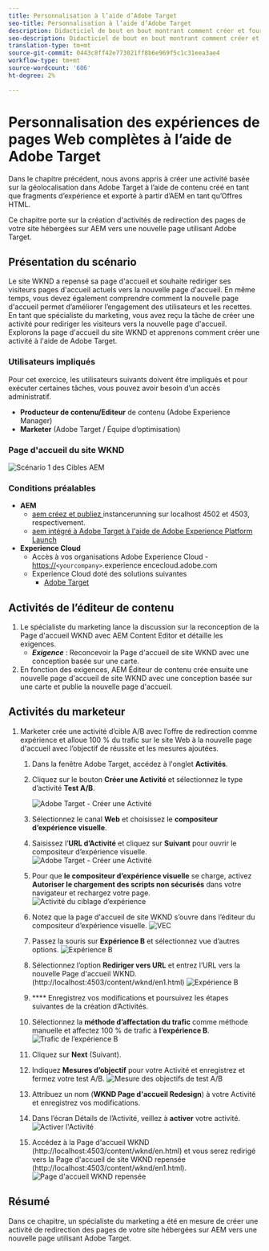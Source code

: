 ```yaml
---
title: Personnalisation à l’aide d’Adobe Target
seo-title: Personnalisation à l’aide d’Adobe Target
description: Didacticiel de bout en bout montrant comment créer et fournir une expérience personnalisée à l’aide d’Adobe Target.
seo-description: Didacticiel de bout en bout montrant comment créer et fournir une expérience personnalisée à l’aide d’Adobe Target.
translation-type: tm+mt
source-git-commit: 0443c8ff42e773021ff8b6e969f5c1c31eea3ae4
workflow-type: tm+mt
source-wordcount: '606'
ht-degree: 2%

---
```



# Personnalisation des expériences de pages Web complètes à l’aide de Adobe Target

Dans le chapitre précédent, nous avons appris à créer une activité basée sur la géolocalisation dans Adobe Target à l’aide de contenu créé en tant que fragments d’expérience et exporté à partir d’AEM en tant qu’Offres HTML.

Ce chapitre porte sur la création d&#39;activités de redirection des pages de votre site hébergées sur AEM vers une nouvelle page utilisant Adobe Target.

## Présentation du scénario

Le site WKND a repensé sa page d&#39;accueil et souhaite rediriger ses visiteurs pages d&#39;accueil actuels vers la nouvelle page d&#39;accueil. En même temps, vous devez également comprendre comment la nouvelle page d&#39;accueil permet d’améliorer l’engagement des utilisateurs et les recettes. En tant que spécialiste du marketing, vous avez reçu la tâche de créer une activité pour rediriger les visiteurs vers la nouvelle page d&#39;accueil. Explorons la page d&#39;accueil du site WKND et apprenons comment créer une activité à l&#39;aide de Adobe Target.

### Utilisateurs impliqués

Pour cet exercice, les utilisateurs suivants doivent être impliqués et pour exécuter certaines tâches, vous pouvez avoir besoin d’un accès administratif.

* **Producteur de contenu/Editeur**  de contenu (Adobe Experience Manager)
* **Marketer**  (Adobe Target / Équipe d’optimisation)

### Page d&#39;accueil du site WKND

![Scénario 1 des Cibles AEM](assets/personalization-use-case-2/aem-target-use-case-2.png)

### Conditions préalables

* **AEM**
   * [aem créez et publiez ](./implementation.md#getting-aem) instancerunning sur localhost 4502 et 4503, respectivement.
   * [aem intégré à Adobe Target à l&#39;aide de Adobe Experience Platform Launch](./using-launch-adobe-io.md#aem-target-using-launch-by-adobe)
* **Experience Cloud**
   * Accès à vos organisations Adobe Experience Cloud - <https://>`<yourcompany>`.experience encecloud.adobe.com
   * Experience Cloud doté des solutions suivantes
      * [Adobe Target](https://experiencecloud.adobe.com)

## Activités de l’éditeur de contenu

1. Le spécialiste du marketing lance la discussion sur la reconception de la Page d&#39;accueil WKND avec AEM Content Editor et détaille les exigences.
   * ***Exigence***  : Reconcevoir la Page d&#39;accueil de site WKND avec une conception basée sur une carte.
2. En fonction des exigences, AEM Éditeur de contenu crée ensuite une nouvelle page d&#39;accueil de site WKND avec une conception basée sur une carte et publie la nouvelle page d&#39;accueil.

## Activités du marketeur

1. Marketer crée une activité d’cible A/B avec l’offre de redirection comme expérience et alloue 100 % du trafic sur le site Web à la nouvelle page d&#39;accueil avec l’objectif de réussite et les mesures ajoutées.
   1. Dans la fenêtre Adobe Target, accédez à l&#39;onglet **Activités**.
   2. Cliquez sur le bouton **Créer une Activité** et sélectionnez le type d’activité **Test A/B**.

      ![Adobe Target - Créer une Activité](assets/personalization-use-case-2/create-ab-activity.png)
   3. Sélectionnez le canal **Web** et choisissez le **compositeur d’expérience visuelle**.
   4. Saisissez l’**URL d’Activité** et cliquez sur **Suivant** pour ouvrir le compositeur d’expérience visuelle.
      ![Adobe Target - Créer une Activité](assets/personalization-use-case-2/create-activity-ab-name.png)
   5. Pour que **le compositeur d’expérience visuelle** se charge, activez **Autoriser le chargement des scripts non sécurisés** dans votre navigateur et rechargez votre page.
      ![Activité du ciblage d’expérience](assets/personalization-use-case-1/load-unsafe-scripts.png)
   6. Notez que la page d&#39;accueil de site WKND s’ouvre dans l’éditeur du compositeur d’expérience visuelle.
      ![VEC](assets/personalization-use-case-2/vec.png)
   7. Passez la souris sur **Expérience B** et sélectionnez vue d’autres options.
      ![Expérience B](assets/personalization-use-case-2/redirect-url.png)
   8. Sélectionnez l’option **Rediriger vers URL** et entrez l’URL vers la nouvelle Page d&#39;accueil WKND. (http://localhost:4503/content/wknd/en1.html)
      ![Expérience B](assets/personalization-use-case-2/redirect-url-2.png)
   9. **** Enregistrez vos modifications et poursuivez les étapes suivantes de la création d’Activités.
   10. Sélectionnez la **méthode d’affectation du trafic** comme méthode manuelle et affectez 100 % de trafic à **l’expérience B**.
      ![Trafic de l’expérience B](assets/personalization-use-case-2/traffic.png)
   11. Cliquez sur **Next** (Suivant).
   12. Indiquez **Mesures d’objectif** pour votre Activité et enregistrez et fermez votre test A/B.
      ![Mesure des objectifs de test A/B](assets/personalization-use-case-2/goal-metric.png)
   13. Attribuez un nom (**WKND Page d&#39;accueil Redesign**) à votre Activité et enregistrez vos modifications.
   14. Dans l’écran Détails de l’Activité, veillez à **activer** votre activité.
      ![Activer l&#39;Activité](assets/personalization-use-case-2/ab-activate.png)
   15. Accédez à la Page d&#39;accueil WKND (http://localhost:4503/content/wknd/en.html) et vous serez redirigé vers la Page d&#39;accueil de site WKND repensée (http://localhost:4503/content/wknd/en1.html).
      ![Page d&#39;accueil WKND repensée](assets/personalization-use-case-2/WKND-home-page-redesign.png)

## Résumé

Dans ce chapitre, un spécialiste du marketing a été en mesure de créer une activité de redirection des pages de votre site hébergées sur AEM vers une nouvelle page utilisant Adobe Target.
